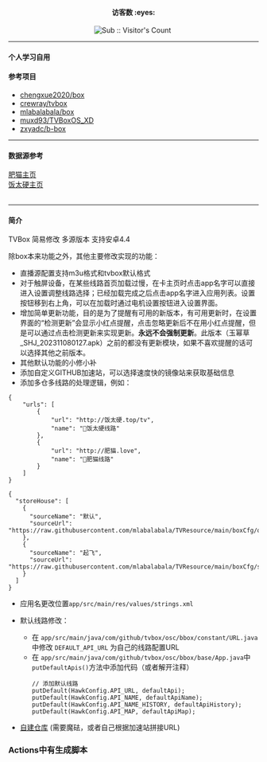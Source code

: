 
<h4 align="center">访客数 :eyes:</h4>
<p align="center">
<img  src="https://profile-counter.glitch.me/DCTVBox_Actions/count.svg" alt="Sub :: Visitor's Count" />
 <img width=0 height=0 src="https://profile-counter.glitch.me/wwz09/count.svg" alt="wwz09:: Visitor's Count" />
</p>

---
#### 个人学习自用
#### 参考项目
- [chengxue2020/box](https://github.com/chengxue2020/box)
- [crewray/tvbox](https://github.com/crewray/tvbox)
- [mlabalabala/box](https://github.com/mlabalabala/box)
- [muxd93/TVBoxOS_XD](https://github.com/muxd93/TVBoxOS_XD)
- [zxyadc/b-box](https://github.com/zxyadc/b-box)

---
#### 数据源参考
[肥猫主页](http://肥猫.love)
</br>[饭太硬主页](http://饭太硬.top)</br></br>

---
#### 简介
TVBox 简易修改 多源版本 支持安卓4.4

除box本来功能之外，其他主要修改实现的功能：
- 直播源配置支持m3u格式和tvbox默认格式
- 对于触屏设备，在某些线路首页加载过慢，在卡主页时点击app名字可以直接进入设置调整线路选择；已经加载完成之后点击app名字进入应用列表。设置按钮移到右上角，可以在加载时通过电机设置按钮进入设置界面。
- 增加简单更新功能，目的是为了提醒有可用的新版本，有可用更新时，在设置界面的“检测更新”会显示小红点提醒，点击忽略更新后不在用小红点提醒，但是可以通过点击检测更新来实现更新。**永远不会强制更新**。此版本（玉幂草_SHJ_202311080127.apk）之前的都没有更新模块，如果不喜欢提醒的话可以选择其他之前版本。
- 其他默认功能的小修小补
- 添加自定义GITHUB加速站，可以选择速度快的镜像站来获取基础信息
- 添加多仓多线路的处理逻辑，例如：
```
{
    "urls": [
        {
            "url": "http://饭太硬.top/tv",
            "name": "🚀饭太硬线路"
        },
        {
            "url": "http://肥猫.love",
            "name": "🚀肥猫线路"
        }
    ]
}
```
```
{
  "storeHouse": [
    {
      "sourceName": "默认",
      "sourceUrl": "https://raw.githubusercontent.com/mlabalabala/TVResource/main/boxCfg/ori_source.json"
    },
    {
      "sourceName": "起飞",
      "sourceUrl": "https://raw.githubusercontent.com/mlabalabala/TVResource/main/boxCfg/sp_source.json"
    }
  ]
}
```

- 应用名更改位置```app/src/main/res/values/strings.xml```
- 默认线路修改：
  - 在 ```app/src/main/java/com/github/tvbox/osc/bbox/constant/URL.java``` 中修改 ```DEFAULT_API_URL``` 为自己的线路配置URL
  - 在 ```app/src/main/java/com/github/tvbox/osc/bbox/base/App.java```中```putDefaultApis()```方法中添加代码（或者解开注释）
      ```
      // 添加默认线路
      putDefault(HawkConfig.API_URL, defaultApi);
      putDefault(HawkConfig.API_NAME, defaultApiName);
      putDefault(HawkConfig.API_NAME_HISTORY, defaultApiHistory);
      putDefault(HawkConfig.API_MAP, defaultApiMap);
      ```

- [自建仓库](https://raw.githubusercontent.com/mlabalabala/TVResource/main/boxCfg/default) (需要魔砝，或者自己根据加速站拼接URL)
### Actions中有生成脚本
